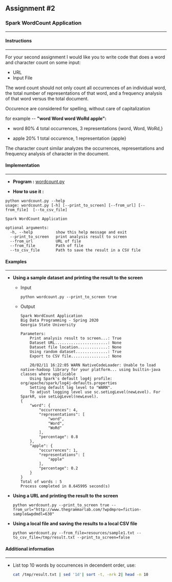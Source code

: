 ## **Assignment #2**
### **Spark WordCount Application**
____


#### **Instructions**
____
For your second assignment I would like you to write code that does a word and character count on some input:

+ URL
+ Input File

The word count should not only count all occurrences of an individual word, the total number of representations of that word, and a frequency analysis of that word versus the total document.

Occurence are considered for spelling, without care of capitalization

for example -- **"word Word word WoRd apple":**

+ word 80% 4 total occurrences, 3 representations {word, Word, WoRd,}

+ apple 20% 1 total occurence, 1 representation {apple}

The character count similar analyzes the occurrences, representations and frequency analysis of character in the document.

#### **Implementation**
____

+ **Program :** [wordcount.py](wordcount.py)

+ **How to use it :**

```
python wordcount.py --help
usage: wordcount.py [-h] [--print_to_screen] [--from_url] [--from_file]  [--to_csv_file]

Spark WordCount Application

optional arguments:
  -h, --help          show this help message and exit
  --print_to_screen   print analysis result to screen
  --from_url          URL of file
  --from_file         Path of file
  --to_csv_file       Path to save the result in a CSV file

```

#### **Examples**
____

+ **Using a sample dataset and printing the result to the screen**
    + Input
        ```
        python wordcount.py --print_to_screen true
        ```

    + Output
        ```
        Spark WordCount Application
        Big Data Programming - Spring 2020
        Georgia State University

        Parameters:
            Print analysis result to screen...: True
            Dataset URL.......................: None
            Dataset file location.............: None
            Using random dataset..............: True
            Export to CSV file................: None

            20/02/11 16:22:05 WARN NativeCodeLoader: Unable to load native-hadoop library for your platform... using builtin-java classes where applicable
            Using Spark's default log4j profile: org/apache/spark/log4j-defaults.properties
            Setting default log level to "WARN".
            To adjust logging level use sc.setLogLevel(newLevel). For SparkR, use setLogLevel(newLevel).
        {                                                                               
            "word": {
                "occurrences": 4,
                "representations": [
                    "word",
                    "Word",
                    "WoRd"
                ],
                "percentage": 0.8
            },
            "apple": {
                "occurrences": 1,
                "representations": [
                    "apple"
                ],
                "percentage": 0.2
            }
        }
        Total of words : 5
        Process completed in 8.645995 second(s)
        ```

+ **Using a URL and printing the result to the screen**
    ```
    python wordcount.py --print_to_screen true --from_url="http://www.thegrammarlab.com/?wpdmpro=fiction-sample&wpdmdl=630"
    ```

+ **Using a local file and saving the results to a local CSV file**
    ```
    python wordcount.py --from_file=resources/sample1.txt --to_csv_file=/tmp/result.txt --print_to_screen=false
    ```

#### **Additional information**
____
+ List top 10 words by occurrences in decendent order, use:
    
    ```bash
    cat /tmp/result.txt | sed '1d'| sort -t, -nrk 2| head -n 10

    ```
